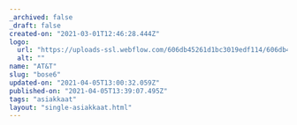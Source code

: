 ```yaml
---
_archived: false
_draft: false
created-on: "2021-03-01T12:46:28.444Z"
logo:
  url: "https://uploads-ssl.webflow.com/606db45261d1bc3019edf114/606db45261d1bce3ecedf1b8_at%26t.png"
  alt: ""
name: "AT&T"
slug: "bose6"
updated-on: "2021-04-05T13:00:32.059Z"
published-on: "2021-04-05T13:39:07.495Z"
tags: "asiakkaat"
layout: "single-asiakkaat.html"
---
```



